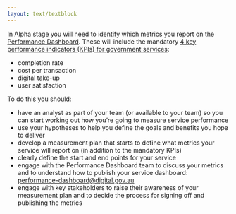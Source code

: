 ```yaml
---
layout: text/textblock
---
```


In Alpha stage you will need to identify which metrics you report on the [Performance Dashboard](http://dashboard.gov.au/). These will include the mandatory [4 key performance indicators (KPIs) for government services](/standard/11-measure-performance/):
- completion rate
- cost per transaction
- digital take-up
- user satisfaction

To do this you should:
- have an analyst as part of your team (or available to your team) so you can start working out how you’re going to measure service performance
- use your hypotheses to help you define the goals and benefits you hope to deliver
- develop a measurement plan that starts to define what metrics your service will report on (in addition to the mandatory KPIs)
- clearly define the start and end points for your service
- engage with the Performance Dashboard team to discuss your metrics and to understand how to publish your service dashboard: [performance-dashboard@digital.gov.au](mailto:performance-dashboard@digital.gov.au)
- engage with key stakeholders to raise their awareness of your measurement plan and to decide the process for signing off and publishing the metrics
